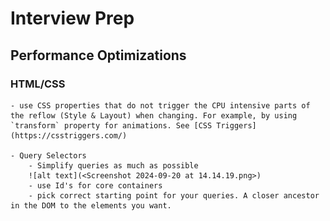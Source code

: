 # Interview Prep

## Performance Optimizations

### HTML/CSS

    - use CSS properties that do not trigger the CPU intensive parts of the reflow (Style & Layout) when changing. For example, by using `transform` property for animations. See [CSS Triggers](https://csstriggers.com/)
    
    - Query Selectors
        - Simplify queries as much as possible
        ![alt text](<Screenshot 2024-09-20 at 14.14.19.png>)
        - use Id's for core containers
        - pick correct starting point for your queries. A closer ancestor in the DOM to the elements you want. 